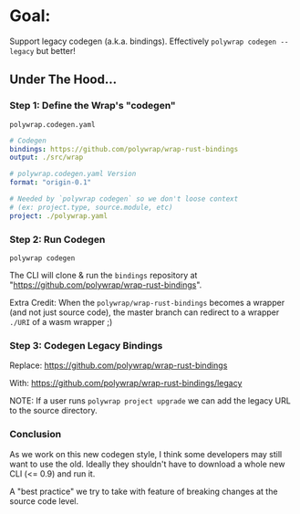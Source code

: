 # Goal:
Support legacy codegen (a.k.a. bindings). Effectively `polywrap codegen --legacy` but better!

## Under The Hood...

### Step 1: Define the Wrap's "codegen"

`polywrap.codegen.yaml`
```yaml
# Codegen
bindings: https://github.com/polywrap/wrap-rust-bindings
output: ./src/wrap

# polywrap.codegen.yaml Version
format: "origin-0.1"

# Needed by `polywrap codegen` so we don't loose context
# (ex: project.type, source.module, etc)
project: ./polywrap.yaml
```

### Step 2: Run Codegen

`polywrap codegen`

The CLI will clone & run the `bindings` repository at "https://github.com/polywrap/wrap-rust-bindings".

Extra Credit: When the `polywrap/wrap-rust-bindings` becomes a wrapper (and not just source code), the master branch can redirect to a wrapper `./URI` of a wasm wrapper ;)

### Step 3: Codegen Legacy Bindings

Replace:
https://github.com/polywrap/wrap-rust-bindings

With:
https://github.com/polywrap/wrap-rust-bindings/legacy

NOTE: If a user runs `polywrap project upgrade` we can add the legacy URL to the source directory.

### Conclusion

As we work on this new codegen style, I think some developers may still want to use the old. Ideally they shouldn't have to download a whole new CLI (<= 0.9) and run it.

A "best practice" we try to take with feature of breaking changes at the source code level.
